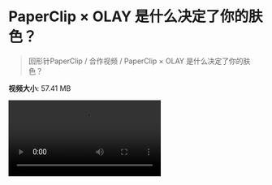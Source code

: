 # PaperClip × OLAY 是什么决定了你的肤色？

> 回形针PaperClip / 合作视频 / PaperClip × OLAY 是什么决定了你的肤色？

**视频大小**: 57.41 MB

<div class="video"><video src="https://file.hsyhx.top/archive/PaperClip/合作视频/PaperClip × OLAY 是什么决定了你的肤色？.mp4" controls preload>🤔 您的浏览器不支持 video 标签</video></div>